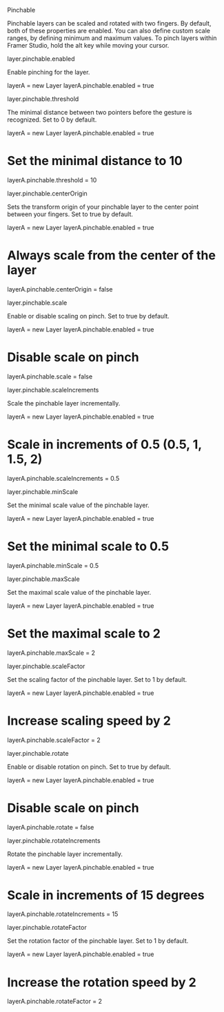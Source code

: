 Pinchable

Pinchable layers can be scaled and rotated with two fingers. By default, both of these properties are enabled. You can also define custom scale ranges, by defining minimum and maximum values. To pinch layers within Framer Studio, hold the alt key while moving your cursor.

layer.pinchable.enabled <boolean>

Enable pinching for the layer.

layerA = new Layer
layerA.pinchable.enabled = true

layer.pinchable.threshold <number>

The minimal distance between two pointers before the gesture is recognized. Set to 0 by default.

layerA = new Layer
layerA.pinchable.enabled = true
 
# Set the minimal distance to 10 
layerA.pinchable.threshold = 10

layer.pinchable.centerOrigin <boolean>

Sets the transform origin of your pinchable layer to the center point between your fingers. Set to true by default.

layerA = new Layer
layerA.pinchable.enabled = true
 
# Always scale from the center of the layer   
layerA.pinchable.centerOrigin = false

layer.pinchable.scale <boolean>

Enable or disable scaling on pinch. Set to true by default.

layerA = new Layer
layerA.pinchable.enabled = true
 
# Disable scale on pinch 
layerA.pinchable.scale = false

layer.pinchable.scaleIncrements <number>

Scale the pinchable layer incrementally.

layerA = new Layer
layerA.pinchable.enabled = true
 
# Scale in increments of 0.5 (0.5, 1, 1.5, 2) 
layerA.pinchable.scaleIncrements = 0.5

layer.pinchable.minScale <number>

Set the minimal scale value of the pinchable layer.

layerA = new Layer
layerA.pinchable.enabled = true
 
# Set the minimal scale to 0.5 
layerA.pinchable.minScale = 0.5

layer.pinchable.maxScale <number>

Set the maximal scale value of the pinchable layer.

layerA = new Layer
layerA.pinchable.enabled = true
 
# Set the maximal scale to 2 
layerA.pinchable.maxScale = 2

layer.pinchable.scaleFactor <number>

Set the scaling factor of the pinchable layer. Set to 1 by default.

layerA = new Layer
layerA.pinchable.enabled = true
 
# Increase scaling speed by 2 
layerA.pinchable.scaleFactor = 2

layer.pinchable.rotate <boolean>

Enable or disable rotation on pinch. Set to true by default.

layerA = new Layer
layerA.pinchable.enabled = true
 
# Disable scale on pinch 
layerA.pinchable.rotate = false

layer.pinchable.rotateIncrements <number>

Rotate the pinchable layer incrementally.

layerA = new Layer
layerA.pinchable.enabled = true
 
# Scale in increments of 15 degrees 
layerA.pinchable.rotateIncrements = 15

layer.pinchable.rotateFactor <number>

Set the rotation factor of the pinchable layer. Set to 1 by default.

layerA = new Layer
layerA.pinchable.enabled = true
 
# Increase the rotation speed by 2 
layerA.pinchable.rotateFactor = 2

